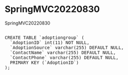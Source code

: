 # SpringMVC20220830
SpringMVC20220830
<pre>

CREATE TABLE `adoptiongroup` (
  `AdoptionID` int(11) NOT NULL,
  `AdoptionSource` varchar(255) DEFAULT NULL,
  `ContactName` varchar(255) DEFAULT NULL,
  `ContactPhone` varchar(255) DEFAULT NULL,
  PRIMARY KEY (`AdoptionID`)
);

</pre>
